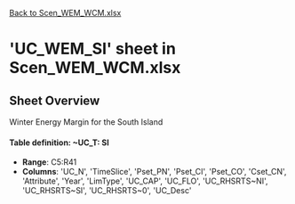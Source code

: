 [Back to Scen_WEM_WCM.xlsx](README.md)

# 'UC_WEM_SI' sheet in Scen_WEM_WCM.xlsx

## Sheet Overview

Winter Energy Margin for the South Island

#### Table definition: ~UC_T: SI
- **Range**: C5:R41
- **Columns**: 'UC_N', 'TimeSlice', 'Pset_PN', 'Pset_CI', 'Pset_CO', 'Cset_CN', 'Attribute', 'Year', 'LimType', 'UC_CAP', 'UC_FLO', 'UC_RHSRTS\~NI', 'UC_RHSRTS\~SI', 'UC_RHSRTS\~0', 'UC_Desc'

